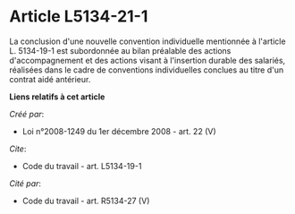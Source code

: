 # Article L5134-21-1

La conclusion d'une nouvelle convention individuelle mentionnée à l'article L. 5134-19-1 est subordonnée au bilan préalable
des actions d'accompagnement et des actions visant à l'insertion durable des salariés, réalisées dans le cadre de conventions
individuelles conclues au titre d'un contrat aidé antérieur.

**Liens relatifs à cet article**

_Créé par_:

  - Loi n°2008-1249 du 1er décembre 2008 - art. 22 (V)

_Cite_:

  - Code du travail - art. L5134-19-1

_Cité par_:

  - Code du travail - art. R5134-27 (V)
